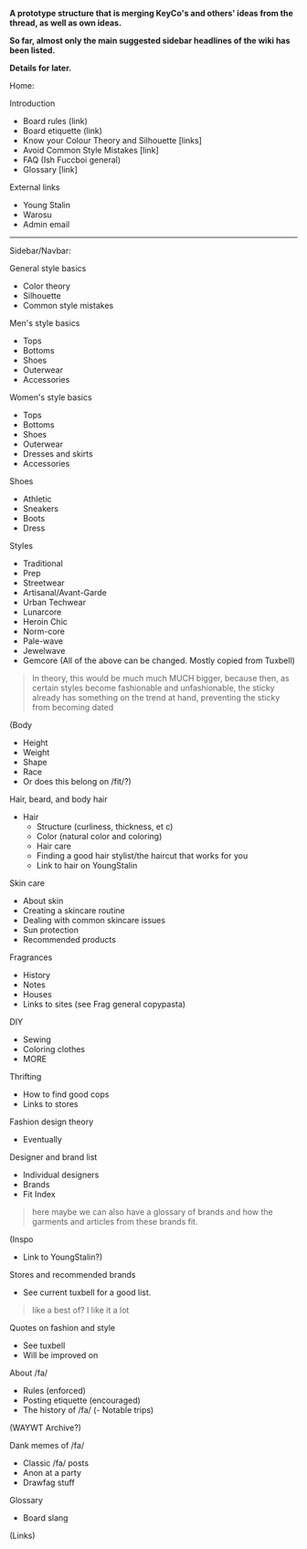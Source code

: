 **A prototype structure that is merging KeyCo's and others' ideas from the thread, as well as own ideas.**

**So far, almost only the main suggested sidebar headlines of the wiki has been listed.**

**Details for later.**

Home:

Introduction
- Board rules (link)
- Board etiquette (link)
- Know your Colour Theory and Silhouette [links]
- Avoid Common Style Mistakes [link]
- FAQ (Ish Fuccboi general)
- Glossary [link]

External links
- Young Stalin
- Warosu
- Admin email

---
Sidebar/Navbar:

General style basics
- Color theory
- Silhouette
- Common style mistakes

Men's style basics
- Tops
- Bottoms
- Shoes
- Outerwear
- Accessories

Women's style basics
- Tops
- Bottoms
- Shoes
- Outerwear
- Dresses and skirts
- Accessories

Shoes
- Athletic
- Sneakers
- Boots
- Dress

Styles
- Traditional
- Prep
- Streetwear
- Artisanal/Avant-Garde
- Urban Techwear
- Lunarcore
- Heroin Chic
- Norm-core
- Pale-wave
- Jewelwave
- Gemcore
(All of the above can be changed. Mostly copied from Tuxbell)
>In theory, this would be much much MUCH bigger, because then, as certain styles become fashionable and unfashionable, the sticky already has something on the trend at hand, preventing the sticky from becoming dated

(Body
- Height
- Weight
- Shape
- Race
- Or does this belong on /fit/?)

Hair, beard, and body hair
- Hair
  - Structure (curliness, thickness, et c)
  - Color (natural color and coloring)
  - Hair care
  - Finding a good hair stylist/the haircut that works for you
  - Link to hair on YoungStalin

Skin care
- About skin
- Creating a skincare routine
- Dealing with common skincare issues 
- Sun protection
- Recommended products

Fragrances
- History
- Notes
- Houses
- Links to sites (see Frag general copypasta)

DIY
- Sewing
- Coloring clothes
- MORE

Thrifting
- How to find good cops
- Links to stores

Fashion design theory
- Eventually

Designer and brand list
- Individual designers
- Brands
- Fit Index
>here maybe we can also have a glossary of brands and how the garments and articles from these brands fit.

(Inspo
- Link to YoungStalin?)

Stores and recommended brands
- See current tuxbell for a good list.
>like a best of? I like it a lot

Quotes on fashion and style
- See tuxbell
- Will be improved on

About /fa/
- Rules (enforced)
- Posting etiquette (encouraged)
- The history of /fa/
(- Notable trips)

(WAYWT Archive?)

Dank memes of /fa/
- Classic /fa/ posts
- Anon at a party
- Drawfag stuff

Glossary
- Board slang

(Links)






